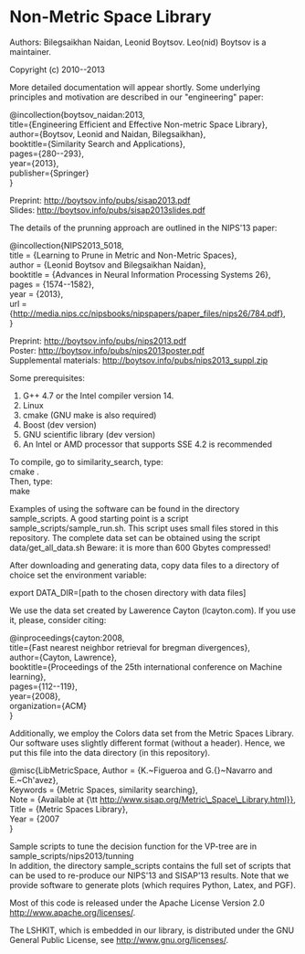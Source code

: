 Non-Metric Space Library
=================

Authors: Bilegsaikhan Naidan, Leonid Boytsov. Leo(nid) Boytsov is a maintainer.

Copyright (c) 2010--2013

More detailed documentation will appear shortly. Some underlying principles and motivation are described in our "engineering" paper:

@incollection{boytsov_naidan:2013,  
    title={Engineering Efficient and Effective Non-metric Space Library},  
    author={Boytsov, Leonid and Naidan, Bilegsaikhan},  
    booktitle={Similarity Search and Applications},  
    pages={280--293},  
    year={2013},  
    publisher={Springer}  
}  

Preprint: http://boytsov.info/pubs/sisap2013.pdf  
Slides: http://boytsov.info/pubs/sisap2013slides.pdf   


The details of the prunning approach are outlined in the NIPS'13 paper:  

@incollection{NIPS2013_5018,  
    title = {Learning to Prune in Metric and Non-Metric Spaces},  
    author = {Leonid Boytsov and Bilegsaikhan Naidan},  
    booktitle = {Advances in Neural Information Processing Systems 26},  
    pages = {1574--1582},  
    year = {2013},  
    url = {http://media.nips.cc/nipsbooks/nipspapers/paper_files/nips26/784.pdf},  
}  


Preprint: http://boytsov.info/pubs/nips2013.pdf  
Poster:  http://boytsov.info/pubs/nips2013poster.pdf   
Supplemental materials: http://boytsov.info/pubs/nips2013_suppl.zip  


Some prerequisites:

1. G++ 4.7 or the Intel compiler version 14.
2. Linux
3. cmake (GNU make is also required)
5. Boost (dev version)
6. GNU scientific library (dev version)
7. An Intel or AMD processor that supports SSE 4.2 is recommended

To compile, go to similarity_search, type:  
cmake .  
Then, type:  
make   

Examples of using the software can be found in the directory sample_scripts. A good starting point is a script sample_scripts/sample_run.sh. This script uses small files stored in this repository. The complete data set can be obtained using the script data/get_all_data.sh Beware: it is more than 600 Gbytes compressed!

After downloading and generating data, copy data files to a directory of choice set the environment variable:  

export DATA_DIR=[path to the chosen directory with data files]

We use the data set created by Lawerence Cayton (lcayton.com). If you use it, please, consider citing:

@inproceedings{cayton:2008,  
    title={Fast nearest neighbor retrieval for bregman divergences},  
    author={Cayton, Lawrence},   
    booktitle={Proceedings of the 25th international conference on Machine learning},  
    pages={112--119},   
    year={2008},   
    organization={ACM}  
}  

Additionally, we employ the Colors data set from the Metric Spaces Library. Our software uses slightly different format (without a header). Hence, we put this file into the data directory (in this repository).

@misc{LibMetricSpace, 
    Author = {K.~Figueroa and G.{}~Navarro and E.~Ch\'avez},  
    Keywords = {Metric Spaces, similarity searching},  
    Note = {Available at {\tt http://www.sisap.org/Metric\_Space\_Library.html}},  
    Title = {Metric Spaces Library},  
    Year = {2007  
} 


Sample scripts to tune the decision function for the VP-tree are in sample_scripts/nips2013/tunning   
In addition, the directory sample_scripts contains the full set of scripts that can be used to re-produce our NIPS'13 and SISAP'13 results.  Note that we provide software to generate plots (which requires Python, Latex, and PGF).   


Most of this code is released under the
Apache License Version 2.0 http://www.apache.org/licenses/.

The LSHKIT, which is embedded in our library, is distributed under the GNU General Public License, see http://www.gnu.org/licenses/. 

